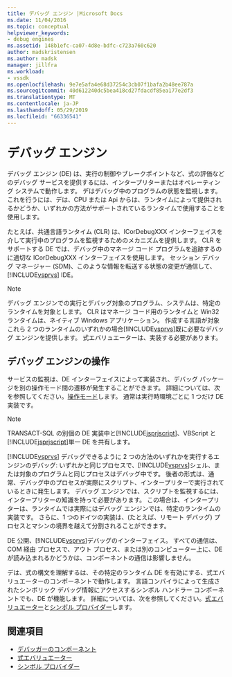 ```yaml
---
title: デバッグ エンジン |Microsoft Docs
ms.date: 11/04/2016
ms.topic: conceptual
helpviewer_keywords:
- debug engines
ms.assetid: 148b1efc-ca07-4d8e-bdfc-c723a760c620
author: madskristensen
ms.author: madsk
manager: jillfra
ms.workload:
- vssdk
ms.openlocfilehash: 9e7e5afa4e68d37254c3cb07f1bafa2b48ee787a
ms.sourcegitcommit: 40d612240dc5bea418cd27fdacdf85ea177e2df3
ms.translationtype: MT
ms.contentlocale: ja-JP
ms.lasthandoff: 05/29/2019
ms.locfileid: "66336541"
---
```

# <a name="debug-engine"></a>デバッグ エンジン
デバッグ エンジン (DE) は、実行の制御やブレークポイントなど、式の評価などのデバッグ サービスを提供するには、インタープリターまたはオペレーティング システムで動作します。 デはデバッグ中のプログラムの状態を監視します。 これを行うには、デは、CPU または Api からは、ランタイムによって提供されるかどうか、いずれかの方法がサポートされているランタイムで使用することを使用します。

 たとえば、共通言語ランタイム (CLR) は、ICorDebugXXX インターフェイスを介して実行中のプログラムを監視するためのメカニズムを提供します。 CLR をサポートする DE では、デバッグ中のマネージ コード プログラムを追跡するのに適切な ICorDebugXXX インターフェイスを使用します。 セッション デバッグ マネージャー (SDM)、このような情報を転送する状態の変更が通信して、 [!INCLUDE[vsprvs](../../code-quality/includes/vsprvs_md.md)] IDE。

> [!NOTE]
> デバッグ エンジンでの実行とデバッグ対象のプログラム、システムは、特定のランタイムを対象とします。 CLR はマネージ コード用のランタイムと Win32 ランタイムは、ネイティブ Windows アプリケーション。 作成する言語が対象これら 2 つのランタイムのいずれかの場合[!INCLUDE[vsprvs](../../code-quality/includes/vsprvs_md.md)]既に必要なデバッグ エンジンを提供します。 式エバリュエーターは、実装する必要があります。

## <a name="debug-engine-operation"></a>デバッグ エンジンの操作
 サービスの監視は、DE インターフェイスによって実装され、デバッグ パッケージを別の操作モード間の遷移が発生することができます。 詳細については、次を参照してください。[操作モード](../../extensibility/debugger/operational-modes.md)します。 通常は実行時環境ごとに 1 つだけ DE 実装です。

> [!NOTE]
> TRANSACT-SQL の別個の DE 実装中と[!INCLUDE[jsprjscript](../../debugger/debug-interface-access/includes/jsprjscript_md.md)]、VBScript と[!INCLUDE[jsprjscript](../../debugger/debug-interface-access/includes/jsprjscript_md.md)]単一 DE を共有します。

 [!INCLUDE[vsprvs](../../code-quality/includes/vsprvs_md.md)] デバッグできるように 2 つの方法のいずれかを実行するエンジンのデバッグ: いずれかと同じプロセスで、[!INCLUDE[vsprvs](../../code-quality/includes/vsprvs_md.md)]シェル、または対象のプログラムと同じプロセスはデバッグ中です。 後者の形式は、通常、デバッグ中のプロセスが実際にスクリプト、インタープリターで実行されているときに発生します。 デバッグ エンジンでは、スクリプトを監視するには、インタープリターの知識を持って必要があります。 この場合は、インタープリターは、ランタイムでは実際にはデバッグ エンジンでは、特定のランタイムの実装です。 さらに、1 つのドイツの実装は、(たとえば、リモート デバッグ) プロセスとマシンの境界を越えて分割されることができます。

 DE 公開、[!INCLUDE[vsprvs](../../code-quality/includes/vsprvs_md.md)]デバッグのインターフェイス。 すべての通信は、COM 経由 プロセスで、アウト プロセス、または別のコンピューター上に、DE が読み込まれるかどうかは、コンポーネントの通信は影響しません。

 デは、式の構文を理解するは、その特定のランタイム DE を有効にする、式エバリュエーターのコンポーネントで動作します。 言語コンパイラによって生成されたシンボリック デバッグ情報にアクセスするシンボル ハンドラー コンポーネントでも、DE が機能します。 詳細については、次を参照してください。[式エバリュエーター](../../extensibility/debugger/expression-evaluator.md)と[シンボル プロバイダー](../../extensibility/debugger/symbol-provider.md)します。

## <a name="see-also"></a>関連項目
- [デバッガーのコンポーネント](../../extensibility/debugger/debugger-components.md)
- [式エバリュエーター](../../extensibility/debugger/expression-evaluator.md)
- [シンボル プロバイダー](../../extensibility/debugger/symbol-provider.md)